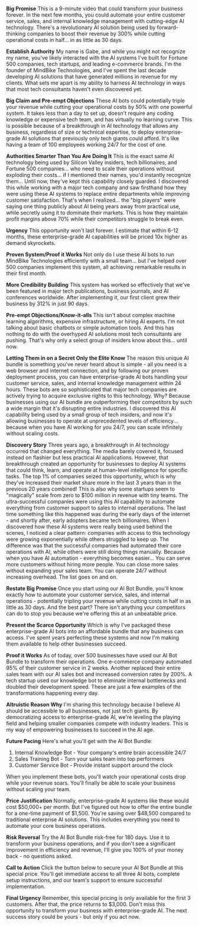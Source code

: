 **Big Promise** This is a 9-minute video that could transform your business forever. In the next few months, you could automate your entire customer service, sales, and internal knowledge management with cutting-edge AI technology. There's a revolutionary AI solution being used by forward-thinking companies to boost their revenue by 300% while cutting operational costs in half... in as little as 30 days.

**Establish Authority** My name is Gabe, and while you might not recognize my name, you've likely interacted with the AI systems I've built for Fortune 500 companies, tech startups, and leading e-commerce brands. I'm the founder of MindBike Technologies, and I've spent the last decade developing AI solutions that have generated millions in revenue for my clients. What sets me apart is my ability to harness AI technology in ways that most tech consultants haven't even discovered yet.

**Big Claim and Pre-empt Objections** These AI bots could potentially triple your revenue while cutting your operational costs by 50% with one powerful system. It takes less than a day to set up, doesn't require any coding knowledge or expensive tech team, and has virtually no learning curve. This is possible because of a breakthrough in AI technology that allows any business, regardless of size or technical expertise, to deploy enterprise-grade AI solutions that previously only tech giants could afford. It's like having a team of 100 employees working 24/7 for the cost of one.

**Authorities Smarter Than You Are Doing It** This is the exact same AI technology being used by Silicon Valley insiders, tech billionaires, and Fortune 500 companies... who need to scale their operations without exploding their costs... if I mentioned their names, you'd instantly recognize them... Until now, they've kept this capability closely guarded. I discovered this while working with a major tech company and saw firsthand how they were using these AI systems to replace entire departments while improving customer satisfaction. That's when I realized... the "big players" were saying one thing publicly about AI being years away from practical use, while secretly using it to dominate their markets. This is how they maintain profit margins above 70% while their competitors struggle to break even.

**Urgency** This opportunity won't last forever. I estimate that within 6-12 months, these enterprise-grade AI capabilities will be priced 10x higher as demand skyrockets.

**Proven System/Proof it Works** Not only do I use these AI bots to run MindBike Technologies efficiently with a small team... but I've helped over 500 companies implement this system, all achieving remarkable results in their first month.

**More Credibility Building** This system has worked so effectively that we've been featured in major tech publications, business journals, and AI conferences worldwide. After implementing it, our first client grew their business by 312% in just 90 days.

**Pre-empt Objections/Know-it-alls** This isn't about complex machine learning algorithms, expensive infrastructure, or hiring AI experts. I'm not talking about basic chatbots or simple automation tools. And this has nothing to do with the overhyped AI solutions most tech consultants are pushing. That's why only a select group of insiders know about this... until now.

**Letting Them in on a Secret Only the Elite Know** The reason this unique AI bundle is something you've never heard about is simple - all you need is a web browser and internet connection, and by following our proven deployment process, you can have enterprise-grade AI bots handling your customer service, sales, and internal knowledge management within 24 hours. These bots are so sophisticated that major tech companies are actively trying to acquire exclusive rights to this technology. Why? Because businesses using our AI bundle are outperforming their competitors by such a wide margin that it's disrupting entire industries. I discovered this AI capability being used by a small group of tech insiders, and now it's allowing businesses to operate at unprecedented levels of efficiency... because when you have AI working for you 24/7, you can scale infinitely without scaling costs.

**Discovery Story** Three years ago, a breakthrough in AI technology occurred that changed everything. The media barely covered it, focused instead on flashier but less practical AI applications. However, that breakthrough created an opportunity for businesses to deploy AI systems that could think, learn, and operate at human-level intelligence for specific tasks. The top 1% of companies seized this opportunity, which is why they've increased their market share more in the last 3 years than in the previous 20 years combined! This is also why some startups seem to "magically" scale from zero to $100 million in revenue with tiny teams. The ultra-successful companies were using this AI capability to automate everything from customer support to sales to internal operations. The last time something like this happened was during the early days of the internet - and shortly after, early adopters became tech billionaires. When I discovered how these AI systems were really being used behind the scenes, I noticed a clear pattern: companies with access to this technology were growing exponentially while others struggled to keep up. The difference was that the successful companies had automated their core operations with AI, while others were still doing things manually. Because when you have AI automation - everything becomes easier... You can serve more customers without hiring more people. You can close more sales without expanding your sales team. You can operate 24/7 without increasing overhead. The list goes on and on.

**Restate Big Promise** Once you start using our AI Bot Bundle, you'll know exactly how to automate your customer service, sales, and internal operations - potentially tripling your revenue while cutting costs in half in as little as 30 days. And the best part? There isn't anything your competitors can do to stop you because we're offering this at an unbeatable price.

**Present the Scarce Opportunity** Which is why I've packaged these enterprise-grade AI bots into an affordable bundle that any business can access. I've spent years perfecting these systems and now I'm making them available to help other businesses succeed.

**Proof it Works** As of today, over 500 businesses have used our AI Bot Bundle to transform their operations. One e-commerce company automated 95% of their customer service in 2 weeks. Another replaced their entire sales team with our AI sales bot and increased conversion rates by 200%. A tech startup used our knowledge bot to eliminate internal bottlenecks and doubled their development speed. These are just a few examples of the transformations happening every day.

**Altruistic Reason Why** I'm sharing this technology because I believe AI should be accessible to all businesses, not just tech giants. By democratizing access to enterprise-grade AI, we're leveling the playing field and helping smaller companies compete with industry leaders. This is my way of empowering businesses to succeed in the AI age.

**Future Pacing** Here's what you'll get with the AI Bot Bundle:

1. Internal Knowledge Bot - Your company's entire brain accessible 24/7
2. Sales Training Bot - Turn your sales team into top performers
3. Customer Service Bot - Provide instant support around the clock

When you implement these bots, you'll watch your operational costs drop while your revenue soars. You'll finally be able to scale your business without scaling your team.

**Price Justification** Normally, enterprise-grade AI systems like these would cost $50,000+ per month. But I've figured out how to offer the entire bundle for a one-time payment of $1,500\. You're saving over $48,500 compared to traditional enterprise AI solutions. This includes everything you need to automate your core business operations.

**Risk Reversal** Try the AI Bot Bundle risk-free for 180 days. Use it to transform your business operations, and if you don't see a significant improvement in efficiency and revenue, I'll give you 100% of your money back - no questions asked.

**Call to Action** Click the button below to secure your AI Bot Bundle at this special price. You'll get immediate access to all three AI bots, complete setup instructions, and our team's support to ensure successful implementation.

**Final Urgency** Remember, this special pricing is only available for the first 3 customers. After that, the price returns to $3,000\. Don't miss this opportunity to transform your business with enterprise-grade AI. The next success story could be yours - but only if you act now.
